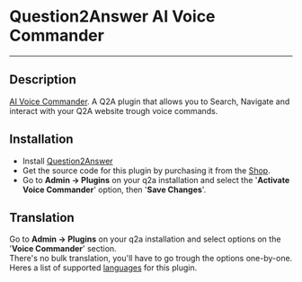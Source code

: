 # Question2Answer AI Voice Commander #

----------

## Description ##

[AI Voice Commander](https://rxchun.github.io/shop/voice-commander). A Q2A plugin that allows you to Search, Navigate and interact with your Q2A website trough voice commands.  


## Installation ##

- Install [Question2Answer](http://www.question2answer.org/install.php)
- Get the source code for this plugin by purchasing it from the [Shop](https://rxchun.github.io/shop/).
- Go to **Admin -> Plugins** on your q2a installation and select the '**Activate Voice Commander**' option, then '**Save Changes**'.


## Translation ##

Go to **Admin -> Plugins** on your q2a installation and select options on the '**Voice Commander**' section.  
There's no bulk translation, you'll have to go trough the options one-by-one.  
Heres a list of supported [languages](https://rxchun.github.io/shop/voice-commander/#supported-languages) for this plugin.
